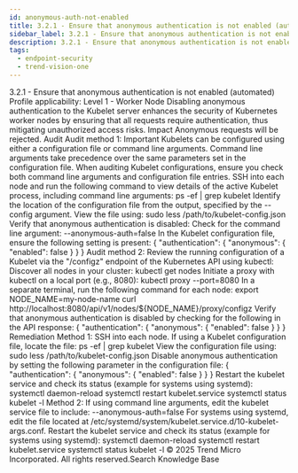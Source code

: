 ```yaml
---
id: anonymous-auth-not-enabled
title: 3.2.1 - Ensure that anonymous authentication is not enabled (automated)
sidebar_label: 3.2.1 - Ensure that anonymous authentication is not enabled (automated)
description: 3.2.1 - Ensure that anonymous authentication is not enabled (automated)
tags:
  - endpoint-security
  - trend-vision-one
---
```


 3.2.1 - Ensure that anonymous authentication is not enabled (automated) Profile applicability: Level 1 - Worker Node Disabling anonymous authentication to the Kubelet server enhances the security of Kubernetes worker nodes by ensuring that all requests require authentication, thus mitigating unauthorized access risks. Impact Anonymous requests will be rejected. Audit Audit method 1: Important Kubelets can be configured using either a configuration file or command line arguments. Command line arguments take precedence over the same parameters set in the configuration file. When auditing Kubelet configurations, ensure you check both command line arguments and configuration file entries. SSH into each node and run the following command to view details of the active Kubelet process, including command line arguments: ps -ef | grep kubelet Identify the location of the configuration file from the output, specified by the --config argument. View the file using: sudo less /path/to/kubelet-config.json Verify that anonymous authentication is disabled: Check for the command line argument: --anonymous-auth=false In the Kubelet configuration file, ensure the following setting is present: { "authentication": { "anonymous": { "enabled": false } } } Audit method 2: Review the running configuration of a Kubelet via the "/configz" endpoint of the Kubernetes API using kubectl: Discover all nodes in your cluster: kubectl get nodes Initiate a proxy with kubectl on a local port (e.g., 8080): kubectl proxy --port=8080 In a separate terminal, run the following command for each node: export NODE_NAME=my-node-name curl http://localhost:8080/api/v1/nodes/${NODE_NAME}/proxy/configz Verify that anonymous authentication is disabled by checking for the following in the API response: { "authentication": { "anonymous": { "enabled": false } } } Remediation Method 1: SSH into each node. If using a Kubelet configuration file, locate the file: ps -ef | grep kubelet View the configuration file using: sudo less /path/to/kubelet-config.json Disable anonymous authentication by setting the following parameter in the configuration file: { "authentication": { "anonymous": { "enabled": false } } } Restart the kubelet service and check its status (example for systems using systemd): systemctl daemon-reload systemctl restart kubelet.service systemctl status kubelet -l Method 2: If using command line arguments, edit the kubelet service file to include: --anonymous-auth=false For systems using systemd, edit the file located at /etc/systemd/system/kubelet.service.d/10-kubelet-args.conf. Restart the kubelet service and check its status (example for systems using systemd): systemctl daemon-reload systemctl restart kubelet.service systemctl status kubelet -l © 2025 Trend Micro Incorporated. All rights reserved.Search Knowledge Base